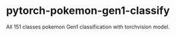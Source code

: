 # pytorch-pokemon-gen1-classify
All 151 classes pokemon Gen1 classification with torchvision model.
